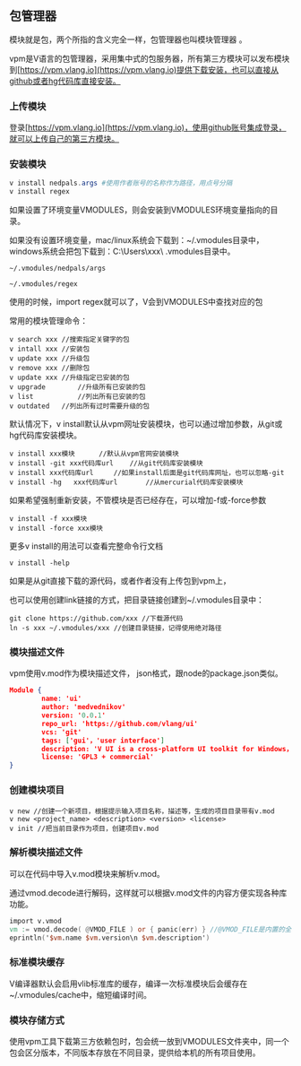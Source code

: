 ## 包管理器

模块就是包，两个所指的含义完全一样，包管理器也叫模块管理器 。  

vpm是V语言的包管理器，采用集中式的包服务器，所有第三方模块可以发布模块到[https://vpm.vlang.io](https://vpm.vlang.io)提供下载安装，也可以直接从github或者hg代码库直接安装。

### 上传模块

登录[https://vpm.vlang.io](https://vpm.vlang.io)，使用github账号集成登录，就可以上传自己的第三方模块。

### 安装模块

```powershell
v install nedpals.args #使用作者账号的名称作为路径，用点号分隔
v install regex
```

如果设置了环境变量VMODULES，则会安装到VMODULES环境变量指向的目录。

如果没有设置环境变量，mac/linux系统会下载到：~/.vmodules目录中，windows系统会把包下载到：C:\Users\xxx\ .vmodules目录中。

```shell
~/.vmodules/nedpals/args

~/.vmodules/regex
```

使用的时候，import regex就可以了，V会到VMODULES中查找对应的包

常用的模块管理命令：

```shell
v search xxx //搜索指定关键字的包
v intall xxx //安装包
v update xxx //升级包
v remove xxx //删除包
v update xxx //升级指定已安装的包
v upgrade		 //升级所有已安装的包
v list			 //列出所有已安装的包
v outdated	 //列出所有过时需要升级的包
```

默认情况下，v install默认从vpm网址安装模块，也可以通过增加参数，从git或hg代码库安装模块。

```shell
v install xxx模块 	 //默认从vpm官网安装模块
v install -git xxx代码库url 	//从git代码库安装模块
v install xxx代码库url 	//如果install后面是git代码库网址，也可以忽略-git
v install -hg	xxx代码库url		//从mercurial代码库安装模块
```

如果希望强制重新安装，不管模块是否已经存在，可以增加-f或-force参数

```shell
v install -f xxx模块
v install -force xxx模块
```

更多v install的用法可以查看完整命令行文档

```shell
v install -help
```

如果是从git直接下载的源代码，或者作者没有上传包到vpm上，

也可以使用创建link链接的方式，把目录链接创建到~/.vmodules目录中：

```shell
git clone https://github.com/xxx //下载源代码
ln -s xxx ~/.vmodules/xxx //创建目录链接，记得使用绝对路径
```

### 模块描述文件

vpm使用v.mod作为模块描述文件， json格式，跟node的package.json类似。

```json
Module {
        name: 'ui'
        author: 'medvednikov'
        version: '0.0.1'
        repo_url: 'https://github.com/vlang/ui'
        vcs: 'git'
        tags: ['gui'，'user interface']
        description: 'V UI is a cross-platform UI toolkit for Windows， macOS， Linux， and soon Android， iOS and the web (JS/WASM).'
        license: 'GPL3 + commercial'
}
```

### 创建模块项目

```shell
v new //创建一个新项目，根据提示输入项目名称，描述等，生成的项目目录带有v.mod
v new <project_name> <description> <version> <license>
v init //把当前目录作为项目，创建项目v.mod
```

### 解析模块描述文件

可以在代码中导入v.mod模块来解析v.mod。

通过vmod.decode进行解码，这样就可以根据v.mod文件的内容方便实现各种库功能。

```v
import v.vmod
vm := vmod.decode( @VMOD_FILE ) or { panic(err) } //@VMOD_FILE是内置的全局变量，返回v.mod文件内容，字符串类型
eprintln('$vm.name $vm.version\n $vm.description')
```

### 标准模块缓存

V编译器默认会启用vlib标准库的缓存，编译一次标准模块后会缓存在~/.vmodules/cache中，缩短编译时间。

### 模块存储方式

使用vpm工具下载第三方依赖包时，包会统一放到VMODULES文件夹中，同一个包会区分版本，不同版本存放在不同目录，提供给本机的所有项目使用。


